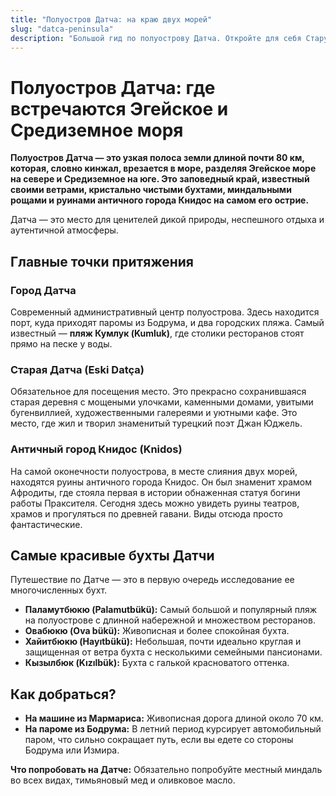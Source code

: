 ```yaml
---
title: "Полуостров Датча: на краю двух морей"
slug: "datca-peninsula"
description: "Большой гид по полуострову Датча. Откройте для себя Старую Датчу, лучшие бухты (Паламутбюкю), знаменитый миндаль и античный город Книдос на краю земли."
---
```


# Полуостров Датча: где встречаются Эгейское и Средиземное моря

**Полуостров Датча — это узкая полоса земли длиной почти 80 км, которая, словно кинжал, врезается в море, разделяя Эгейское море на севере и Средиземное на юге. Это заповедный край, известный своими ветрами, кристально чистыми бухтами, миндальными рощами и руинами античного города Книдос на самом его острие.**

Датча — это место для ценителей дикой природы, неспешного отдыха и аутентичной атмосферы.

## Главные точки притяжения

### Город Датча
Современный административный центр полуострова. Здесь находится порт, куда приходят паромы из Бодрума, и два городских пляжа. Самый известный — **пляж Кумлук (Kumluk)**, где столики ресторанов стоят прямо на песке у воды.

### Старая Датча (Eski Datça)
Обязательное для посещения место. Это прекрасно сохранившаяся старая деревня с мощеными улочками, каменными домами, увитыми бугенвиллией, художественными галереями и уютными кафе. Это место, где жил и творил знаменитый турецкий поэт Джан Юджель.

### Античный город Книдос (Knidos)
На самой оконечности полуострова, в месте слияния двух морей, находятся руины античного города Книдос. Он был знаменит храмом Афродиты, где стояла первая в истории обнаженная статуя богини работы Праксителя. Сегодня здесь можно увидеть руины театров, храмов и прогуляться по древней гавани. Виды отсюда просто фантастические.

## Самые красивые бухты Датчи

Путешествие по Датче — это в первую очередь исследование ее многочисленных бухт.
- **Паламутбюкю (Palamutbükü):** Самый большой и популярный пляж на полуострове с длинной набережной и множеством ресторанов.
- **Овабюкю (Ova bükü):** Живописная и более спокойная бухта.
- **Хайитбюкю (Hayıtbükü):** Небольшая, почти идеально круглая и защищенная от ветра бухта с несколькими семейными пансионами.
- **Кызылбюк (Kızılbük):** Бухта с галькой красноватого оттенка.

## Как добраться?

- **На машине из Мармариса:** Живописная дорога длиной около 70 км.
- **На пароме из Бодрума:** В летний период курсирует автомобильный паром, что сильно сокращает путь, если вы едете со стороны Бодрума или Измира.

**Что попробовать на Датче:** Обязательно попробуйте местный миндаль во всех видах, тимьяновый мед и оливковое масло. 